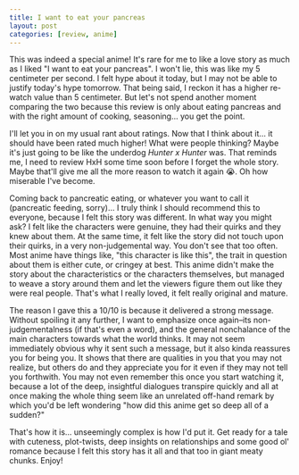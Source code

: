 ```yaml
---
title: I want to eat your pancreas
layout: post
categories: [review, anime]
---
```


This was indeed a special anime! It's rare for me to like a love story as much as I liked "I want to eat your pancreas". I won't lie, this was like my 5 centimeter per second. I felt hype about it today, but I may not be able to justify today's hype tomorrow. That being said, I reckon it has a higher re-watch value than 5 centimeter. But let's not spend another moment comparing the two because this review is only about eating pancreas and with the right amount of cooking, seasoning... you get the point.

I'll let you in on my usual rant about ratings. Now that I think about it... it should have been rated much higher! What were people thinking? Maybe it's just going to be like the underdog _Hunter x Hunter_ was. That reminds me, I need to review HxH some time soon before I forget the whole story. Maybe that'll give me all the more reason to watch it again 😭. Oh how miserable I've become.

Coming back to pancreatic eating, or whatever you want to call it (pancreatic feeding, sorry)... I truly think I should recommend this to everyone, because I felt this story was different. In what way you might ask? I felt like the characters were genuine, they had their quirks and they knew about them. At the same time, it felt like the story did not touch upon their quirks, in a very non-judgemental way. You don't see that too often. Most anime have things like, "this character is like this", the trait in question about them is either cute, or cringey at best. This anime didn't make the story about the characteristics or the characters themselves, but managed to weave a story around them and let the viewers figure them out like they were real people. That's what I really loved, it felt really original and mature.

The reason I gave this a 10/10 is because it delivered a strong message. Without spoiling it any further, I want to emphasize once again–its non-judgementalness (if that's even a word), and the general nonchalance of the main characters towards what the world thinks. It may not seem immediately obvious why it sent such a message, but it also kinda reassures you for being you. It shows that there are qualities in you that you may not realize, but others do and they appreciate you for it even if they may not tell you forthwith. You may not even remember this once you start watching it, because a lot of the deep, insightful dialogues transpire quickly and all at once making the whole thing seem like an unrelated off-hand remark by which you'd be left wondering "how did this anime get so deep all of a sudden?"

That's how it is... unseemingly complex is how I'd put it. Get ready for a tale with cuteness, plot-twists, deep insights on relationships and some good ol' romance because I felt this story has it all and that too in giant meaty chunks. Enjoy!
